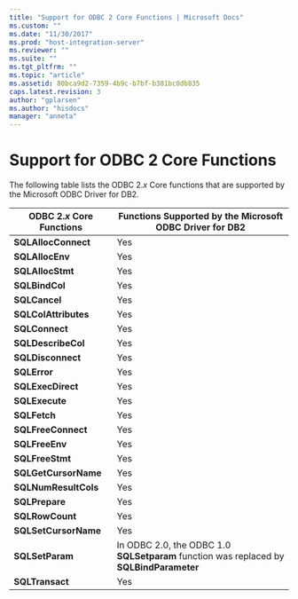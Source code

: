 ```yaml
---
title: "Support for ODBC 2 Core Functions | Microsoft Docs"
ms.custom: ""
ms.date: "11/30/2017"
ms.prod: "host-integration-server"
ms.reviewer: ""
ms.suite: ""
ms.tgt_pltfrm: ""
ms.topic: "article"
ms.assetid: 80bca9d2-7359-4b9c-b7bf-b381bc0db835
caps.latest.revision: 3
author: "gplarsen"
ms.author: "hisdocs"
manager: "anneta"
---
```

# Support for ODBC 2 Core Functions
The following table lists the ODBC 2.*x* Core functions that are supported by the Microsoft ODBC Driver for DB2.  
  
|ODBC 2.*x* Core Functions|Functions Supported by the Microsoft ODBC Driver for DB2|  
|-------------------------------|--------------------------------------------------------------|  
|**SQLAllocConnect**|Yes|  
|**SQLAllocEnv**|Yes|  
|**SQLAllocStmt**|Yes|  
|**SQLBindCol**|Yes|  
|**SQLCancel**|Yes|  
|**SQLColAttributes**|Yes|  
|**SQLConnect**|Yes|  
|**SQLDescribeCol**|Yes|  
|**SQLDisconnect**|Yes|  
|**SQLError**|Yes|  
|**SQLExecDirect**|Yes|  
|**SQLExecute**|Yes|  
|**SQLFetch**|Yes|  
|**SQLFreeConnect**|Yes|  
|**SQLFreeEnv**|Yes|  
|**SQLFreeStmt**|Yes|  
|**SQLGetCursorName**|Yes|  
|**SQLNumResultCols**|Yes|  
|**SQLPrepare**|Yes|  
|**SQLRowCount**|Yes|  
|**SQLSetCursorName**|Yes|  
|**SQLSetParam**|In ODBC 2.0, the ODBC 1.0 **SQLSetparam** function was replaced by **SQLBindParameter**|  
|**SQLTransact**|Yes|